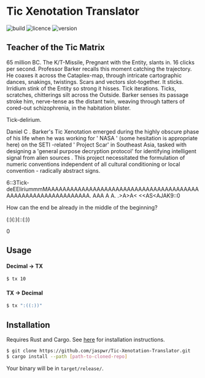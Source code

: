 # Tic Xenotation Translator

![build](https://img.shields.io/github/workflow/status/jaspwr/Tic-Xenotation-Translator/Rust)
![licence](https://img.shields.io/github/license/jaspwr/Tic-Xenotation-Translator)
![version](https://img.shields.io/badge/version-(--P)%3A%20.%20((--P))%3A%20.%20((--P))%3A-blue)

## Teacher of the Tic Matrix
65 million BC.
The K/T-Missile, Pregnant with the Entity, slants in. 16 clicks per second. Professor Barker recalls
this moment catching the trajectory. He coaxes it across the Cataplex-map, through intricate
cartographic dances, snakings, twistings. Scars and vectors slot-together. It sticks. Irridium stink of
the Entity so strong it hisses. Tick iterations. Ticks, scratches, chitterings silt across the Outside.
Barker senses its passage stroke him, nerve-tense as the distant twin, weaving through tatters of
cored-out schizophrenia, in the habitation blister.

Tick-delirium.

Daniel C . Barker's Tic Xenotation emerged during the
highly obscure phase of his life when he was working
for ' NASA ' (some hesitation is appropriate here) on the
SETI -related ' Project Scar' in Southeast Asia, tasked with
designing a 'general purpose decryption protocol' for
identifying intelligent signal from alien sources .
This project necessitated the formulation of numeric
conventions independent of all cultural conditioning or
local convention - radically abstract signs.

6::3Tick-deEEliriummmMAAAAAAAAAAAAAAAAAAAAAAAAAAAAAAAAAAAAAAAAAAAAAAAAAAAAAAAAAAAAAA. AAA A A. .>A>A< <<AS<AJAK9::0

How can the end be already in the middle of the beginning?

(:)(:)(::(:))

0
## Usage
#### Decimal → TX
```bash
$ tx 10
```
#### TX → Decimal
```bash
$ tx ":((:))"
```

## Installation
Requires Rust and Cargo. See [here](https://www.rust-lang.org/tools/install) for installation instructions.
```bash
$ git clone https://github.com/jaspwr/Tic-Xenotation-Translator.git
$ cargo install --path [path-to-cloned-repo]
```
Your binary will be in `target/release/`.
